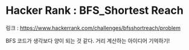 # Hacker Rank : BFS_Shortest Reach

링크 : https://www.hackerrank.com/challenges/bfsshortreach/problem

BFS 코드가 생각보다 양이 되는 것 같다.
거리 계산하는 아이디어 기억하기!